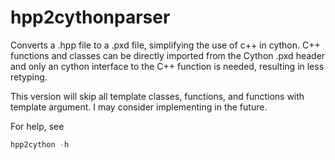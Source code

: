 # hpp2cythonparser

Converts a .hpp file to a .pxd file, simplifying the use of c++ in cython. C++ functions and classes can be directly imported from the Cython .pxd header and only an cython interface to the C++ function is needed, resulting in less retyping.

This version will skip all template classes, functions, and functions with template argument. I may consider implementing in the future.

For help, see
```python
hpp2cython -h
```

